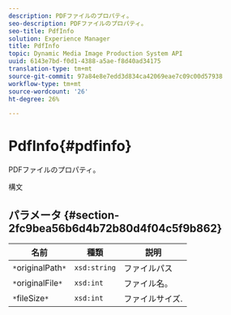 ```yaml
---
description: PDFファイルのプロパティ。
seo-description: PDFファイルのプロパティ。
seo-title: PdfInfo
solution: Experience Manager
title: PdfInfo
topic: Dynamic Media Image Production System API
uuid: 6143e7bd-f0d1-4388-a5ae-f8d40ad34175
translation-type: tm+mt
source-git-commit: 97a84e8e7edd3d834ca42069eae7c09c00d57938
workflow-type: tm+mt
source-wordcount: '26'
ht-degree: 26%

---
```



# PdfInfo{#pdfinfo}

PDFファイルのプロパティ。

構文

## パラメータ {#section-2fc9bea56b6d4b72b80d4f04c5f9b862}

| 名前 | 種類 | 説明 |
|---|---|---|
| `*`originalPath`*` | `xsd:string` | ファイルパス |
| `*`originalFile`*` | `xsd:int` | ファイル名。 |
| `*`fileSize`*` | `xsd:int` | ファイルサイズ. |

